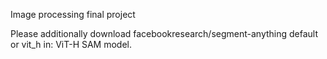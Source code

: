Image processing final project

Please additionally download facebookresearch/segment-anything
default or vit_h in: ViT-H SAM model.

